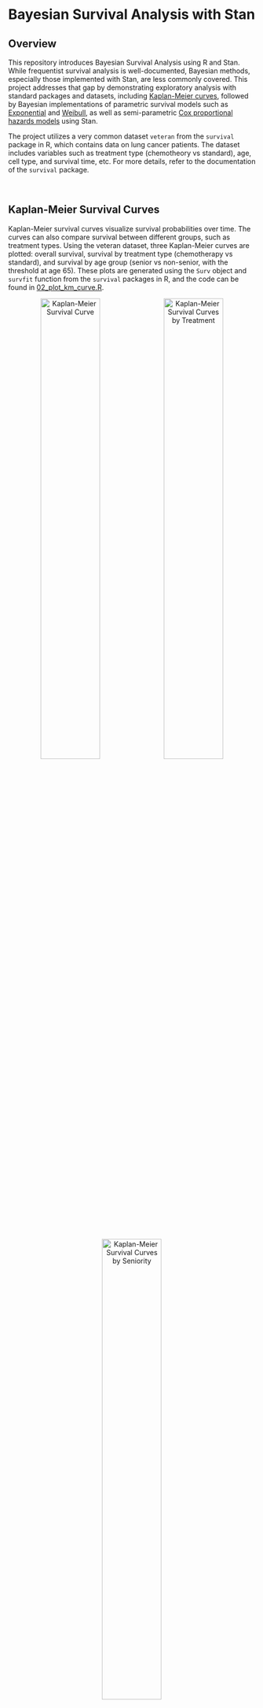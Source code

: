# Bayesian Survival Analysis with Stan

## Overview
This repository introduces Bayesian Survival Analysis using R and Stan. While frequentist survival analysis is well-documented, Bayesian methods, especially those implemented with Stan, are less commonly covered. This project addresses that gap by demonstrating exploratory analysis with standard packages and datasets, including [Kaplan-Meier curves](#kaplan-meier-survival-curves), followed by Bayesian implementations of parametric survival models such as [Exponential](#exponential-model) and [Weibull](#weibull-model), as well as semi-parametric [Cox proportional hazards models](#cox-proportional-hazard-model) using Stan.

The project utilizes a very common dataset `veteran` from the `survival` package in R, which contains data on lung cancer patients. The dataset includes variables such as treatment type (chemotheory vs standard), age, cell type, and survival time, etc. For more details, refer to the documentation of the `survival` package.




<br>

## Kaplan-Meier Survival Curves
Kaplan-Meier survival curves visualize survival probabilities over time. The curves can also compare survival between different groups, such as treatment types. Using the veteran dataset, three Kaplan-Meier curves are plotted: overall survival, survival by treatment type (chemotherapy vs standard), and survival by age group (senior vs non-senior, with the threshold at age 65). These plots are generated using the `Surv` object and `survfit` function from the `survival` packages in R, and the code can be found in [02_plot_km_curve.R](code/02_plot_km_curve.R).

<p align="center">
    <img src="./figures/km_curve_all.png" alt="Kaplan-Meier Survival Curve" width="49%">
    <img src="./figures/km_curve_treatment.png" alt="Kaplan-Meier Survival Curves by Treatment" width="49%">
    <img src="./figures/km_curve_seniority.png" alt="Kaplan-Meier Survival Curves by Seniority" width="49%">
</p>




<br>

## Exponential Model

### The Model
Exponential survival models are the most basic parametric survival models that assume a constant hazard rate over time. The survival function and the hazard function are defined, respectively, as $S(t) = exp(-\lambda t)$ and $h(t) = \lambda$, where $\lambda$ is the rate parameter.

In [e01_fit_exponential.stan](code/e01_fit_exponential.stan), the observed survival time is modeled using an exponential distribution,

$$t_{obs} \sim Exponential(\lambda),$$

with prior

$$ \lambda \sim LogNormal(0, 1). $$

<br>

The Stan user guide provides tips on how to code the likelihood function for an exponential model. However, it uses a common censoring time for all cencored individuals, which is usually not the case. A modified version is followed and can be found in my Stan code [e01_fit_exponential.stan](code/e01_fit_exponential.stan).

Instead of a single cencoring time, $t_{cen}$, we need different cencoring times for different individuals, denoted as $t_{cen, \space j}$, $j = 1, 2, ..., N_{cen}$. For the observed event times, we keep the same notation, $t_{obs, \space i}$, $i = 1, 2, ..., N_{obs}$. The likelihood is then specified as 

$$ \space p(\space t_{obs}, t_{cen}, N_{obs}, N_{cen} \mid \lambda) = \prod_{i=1}^{N_{obs}} exp(t_{obs, \space i} \mid \lambda) \space \prod_{j=1}^{N_{cen}} (1 - F_{T}(t_{cen, \space j} \mid \lambda)) ,$$

where $F_{T}(t_{cen} \mid \lambda)$ is the cumulative distribution function (CDF) of the exponential distribution evaluated at the censored times.

Taking logarithm of the likelihood, we have:

$$ \space log \space p(\space t_{obs, \space i}, t_{cen, \space j}, N_{obs}, N_{cen} \mid \lambda) = \sum_{i=1}^{N_{obs}} log \space [\space exp(t_{obs, \space i} \mid \lambda) \space] + \sum_{j=1}^{N_{cen}} log \space [ \space 1 - F_{T}(t_{cen, \space j} \mid \lambda) \space]. $$

which belongs to the model block in the Stan script.



<br>

### The Estimates
The model produces a posterior sample for the $\lambda$ parameter, with a mean $0.008$ and a $95\%$ credible interval between $0.007$ and $0.009$.

<p align="center">
    <img src="./figures/estimate_table_exponential.png" alt="Estimate Table Exponential" width="45%">
</p>

<p align="center">
    <img src="./figures/estimate_barplot_exponential.png" alt="Estimate Barplot Exponential" width="45%">
</p>

Using this sample of the $\lambda$ parameter, we can also plot the posterior distribution of event time and a posterior survival curve:

<p align="center">
    <img src="./figures/posterior_event_time_exponential.png" alt="Posterior Event Time Exponential" width="49%">
    <img src="./figures/posterior_survival_exponential.png" alt="Posterior Survival Curve Exponential" width="49%">
</p>



<br>

### Exponential Model with Covariates
From the [Kaplan-Meier Survival Curves](#kaplan-meier-survival-curves) section, we can tell that senior and non-senior patients have distinct survival probabilities. Here we estimate the respective survival curve for each of the age group by linking the covariate *senior* (see the beginning part of the R code [02_plot_km_curve.R](02_plot_km_curve.R)) to the rate parameter:

$$ \lambda = exp( \mu  + X \cdot \beta ),$$

where $\mu$ and $\beta$ have priors

$$\mu \sim Normal(0, \space 2),$$
$$\beta \sim Normal(0, \space 2).$$

<br>
This applies to both the observed and cencored covariate. Thus,

$$t_{obs} \sim Exponential(\space exp( \mu  + X_{obs} \cdot \beta ) \space),$$

and the cumulative distribution function in the likelihood

$$F_{T} = (\space t_{cen} \mid exp( \mu  + X_{cen} \cdot \beta ) \space).$$

This part of modeling is implemented in [e05_fit_exponential_covariates.stan](./code/e05_fit_exponential_covariates.stan).

<br>

### The Estimates of Age Effect
The estimates of the parameter $\mu$ and $\beta$ are shown in the below table and bar plot.

<p align="center">
    <img src="./figures/estimate_table_exponential_covariates.png" alt="Estimate Table Exponential" width="45%">
</p>

<p align="center">
    <img src="./figures/estimate_barplot_exponential_covariates.png" alt="Estimate Table Exponential" width="45%">
</p>

From these estimates, we can obtain the posterior distributions of event time and posterior survival curves for both the non-senior and senior age group accordingly:

<p align="center">
    <img src="./figures/posterior_event_time_exponential_by_seniority.png" alt="Estimate Table Exponential" width="49%">
    <img src="./figures/posterior_survival_exponential_by_seniority.png" alt="Estimate Table Exponential" width="49%">
</p>




<br>

## Weibull Model

### The Model
The Weibull model is in fact a more general form of the exponential model. It has a hazard function $h(t) = \lambda \alpha t^{\alpha - 1}$ and a survival function $S(t) = exp(-\lambda t^{\alpha})$, in which the shape parameter $\alpha$ can take any positive value, capturing a varying hazard (increasing, decreasing, or being constant) over time. When $\alpha = 1$, the hazard and survival functions reduce to their exponential counterpart introduced in the [Exponential Model](#exponential-model) section.

Due to this flexibility, in our `veteran` case, the Weibull model fits the data better than the basic exponential model as you will see. The survival time is modeled as

$$t_{obs} \sim Weibull(\alpha, \sigma),$$

in which the Weibull distribution takes the form

$$ \frac{\alpha}{\sigma} (\frac{t}{\sigma})^{\alpha - 1} exp [-(\frac{t}{\sigma})^{\alpha}]. $$

Note this looks somewhat different from the product of the hazard and survival functions laid out before, but it is just the same thing in disguise. We follow this later form because it is what is actually implemented in both R and Stan functions, making us easier to make sense of the choice of the parameters.

Again, the likelihood part needs some cares as we have different cencoring times for different individuals. By the same notations in [Exponential Model](#the-model), the likelihood function is

$$ \space p(\space t_{obs}, t_{cen}, N_{obs}, N_{cen} \mid \alpha, \sigma) = \prod_{i=1}^{N_{obs}} exp(t_{obs, \space i} \mid \alpha, \sigma) \space \prod_{j=1}^{N_{cen}} (1 - F_{T}(t_{cen, \space j} \mid \alpha, \sigma)) ,$$

with the logarithm

$$ \space log \space p(\space t_{obs, \space i}, t_{cen, \space j}, N_{obs}, N_{cen} \mid \alpha, \sigma) = \sum_{i=1}^{N_{obs}} log \space [\space exp(t_{obs, \space i} \mid \alpha, \sigma) \space] + \sum_{j=1}^{N_{cen}} log \space [ \space 1 - F_{T}(t_{cen, \space j} \mid \alpha, \sigma) \space]. $$

This looks scary but it is rather straightforward when calling written functions in R and Stan, as in [w02_fit_weibull.stan](code/w02_fit_weibull.stan) and [w03_analyze_weibull.R](code/w03_analyze_weibull.R).



<br>

### The Estimates
Using priors $\alpha \sim LogNormal(0, 1)$ and $\sigma \sim LogNormal(0, 10)$, the Weibull model produces the estimates

<p align="center">
    <img src="./figures/estimate_table_weibull.png" alt="Estimate Table Weibull" width="45%">
</p>

<p align="center">
    <img src="./figures/estimate_barplot_weibull.png" alt="Estimate Table Weibull" width="45%">
</p>

<br>

The posterior distribution of event time and the posterior survival curve can then be graphed according to the above samples of $\alpha$ and $\sigma$

<p align="center">
    <img src="./figures/posterior_event_time_weibull.png" alt="Posterior Event Time Weibull" width="49%">
    <img src="./figures/posterior_survival_weibull.png" alt="Posterior Survival Curve Weibull" width="49%">
</p>

With the flexibility brought by the $\alpha$ parameter, the posterior survival curve by Weibull model fits the observed survival curve better than by the [exponential model](#the-estimates).



<br>

### Weibull Model with Covariates
As in the [Exponential Model with Covariates](#exponential-model-with-covariates) section, we can estimate a survival curve for each of the age group similarly. This can be done by linking the covariate to the scale parameter $\sigma$ (and actually the shape parameter $\alpha$ as well) in the Weibull distribution function:

$$
\sigma = exp( - \frac{\mu  + X \cdot \beta}{\alpha} ),$$

where $\mu$ and $\beta$ have priors

$$\mu \sim Normal(-4, \space 2),$$
$$\beta \sim Normal(0, \space 2).$$

Again, this applies to both the observed and cencored covariate, hence

$$t_{obs} \sim Weibull(\alpha, \space exp( \mu  + X_{obs} \cdot \beta ) \space)$$

and

$$F_{T} = (\space t_{cen} \mid \alpha, \space exp( \mu  + X_{cen} \cdot \beta ) \space),$$

where $F_{T}$ stands for the cumulative distribution function. See script [w05_fit_weibull_covariates.stan](./code/w05_fit_weibull_covariates.stan) for the implementation.




<br>

### The Estimated Age Effect

The estimates of the parameter $\alpha$, $\mu$, and $\beta$ are shown below

<p align="center">
    <img src="./figures/estimate_table_weibull_covariates.png" alt="Estimate Table Weibull" width="45%">
</p>

<p align="center">
    <img src="./figures/estimate_barplot_weibull_covariates.png" alt="Estimate Table Weibull" width="45%">
</p>

<br>

, and the corresponding posterior event time distributions and survival curves for both group can be plotted:

<p align="center">
    <img src="./figures/posterior_event_time_weibull_by_seniority.png" alt="Posterior Event Time Weibull" width="49%">
    <img src="./figures/posterior_survival_weibull_by_seniority.png" alt="Posterior Survival Curve Weibull" width="49%">
</p>

Looking at the survival curves for both the senior and non-senior group, the Weibull model again does a better job than the exponential model in capturing the survival across the whole time span.




<br>

## Cox Proportional Hazard Model

### The Model with Covariates
The Cox proportional hazards model is a widely used semi-parametric approach in survival analysis. Unlike parametric models such as the exponential and Weibull, its popularity stems from not requiring any specific assumption about the baseline hazard function, making it more flexible and broadly applicable in practice.

The hazard function for an individual with covariates $X$ is modeled as $h(t \mid X, \space \beta) = h_{0}(t) \space exp(X \cdot \beta)$, where $h_{0}(t)$ is the baseline hazard function and $\beta$ is the vector of coefficients for the covariates $X$. The hazard ratio between any two individuals is assumed to be constant over time, hence the term "proportional hazards".

For estimation, the Cox model uses the partial likelihood, which depends on the order of observed event times rather than their exact values. Censored times contribute to the risk set (the denominator of the partial likelihood) but not directly to the likelihood (the numerator). Suppose all event times (observed and censored) are sorted in ascending order, $t_{1} < t_{2} < \ldots < t_{N}$, where $N$ is the total number of individuals from either the observed set $S_{obs}$ or the censored set $S_{cen}$.

The partial likelihood is formally expressed as

$$
p(\space \text{each} \space j \space \text{fails at} \space t_{j} \mid X, \space \beta) = \prod_{j \in S_{obs}} \frac{\exp(X_{j} \cdot \beta)}{\sum_{i = j}^N \exp(X_{i} \cdot \beta)},
$$

where $j \in S_{obs}$ indexes individuals who experienced the event (not censored) at time $t_{j}$, and $X_{j}$ is the covariate vector for individual $j$. The denominator is the sum of hazards for all individuals who are still in the risk set (observed or censored) at time $t_{j}$.

As a numerical example, consider 5 individuals with event times $t_{i} = [t_{1}, t_{2}^{+}, t_{3}, t_{4}, t_{5}^{+}]$, where individuals 1, 3, and 4 are observed (not censored), and individuals 2 and 5 are censored. The partial likelihood would be calculated as follows:

$$
p(\space \text{each} \space j \space \text{fails at} \space t_{j} \mid X, \space \beta) = \frac{\exp(X_{1} \cdot \beta)}{\sum_{i = 1}^5 \exp(X_{i} \cdot \beta)} \times \frac{\exp(X_{3} \cdot \beta)}{\sum_{i = 3}^5 \exp(X_{i} \cdot \beta)} \times \frac{\exp(X_{4} \cdot \beta)}{\sum_{i = 4}^5 \exp(X_{i} \cdot \beta)}.
$$

<br>

For the sake of programming, we take the logarithm of the partial likelihood to simplify calculations. So the log-partial likelihood reads

$$
log \space p(\space \text{each} \space j \space \text{fails at} \space t_{j} \mid X, \space \beta) = \sum_{j \in S_{obs}} \left[ X_{j} \cdot \beta - log \left( \sum_{i = j}^N exp(X_{i} \cdot \beta) \right) \right].
$$

<br>

We search for the $\beta$ coefficients that maximize this partial likelihood and obtain their estimates. This is implemented in [c02_fit_cox_covariates.stan](code/c02_fit_cox_covariates.stan).



<br>

### The Estimates
Using priors $\beta_{k} \sim Normal(0, 2)$, the Cox model produces the estimates as follows:
<p align="center">
    <img src="./figures/estimate_table_cox_covariates.png" alt="Estimate Table Cox" width="45%">
</p>
<p align="center">
    <img src="./figures/estimate_barplot_cox_covariates.png" alt="Estimate Table Cox" width="45%">
</p>

The close to zero standard errors of the means indicate the estimates are quite precise given the length and number of the Monte Carlo chains. Also, one can see the trace plots by the `stan_trace` function in the R package `rstan`, which show good mixing and convergence of the chains (see [c03_analyze_cox_covariates.R](code/c03_analyze_cox_covariates.R)).

Conventionally, we report the exponentiated coefficients, $exp(\beta)$, which represent the hazard ratios associated with a one-unit increase in the corresponding covariate. These hazard ratios provide insights into the relative risk of the event occurring, allowing for easier interpretation of the model results.

<p align="center">
    <img src="./figures/estimate_table_cox_hazard_ratios.png" alt="Estimate Table Cox Hazard Ratios" width="45%">
</p>
<p align="center">
    <img src="./figures/estimate_barplot_cox_hazard_ratios.png" alt="Estimate Barplot Cox Hazard Ratios" width="45%">
</p>

A hazard ratio greater than 1 indicates an increased risk of the event occurring with an increase in the covariate, while a hazard ratio less than 1 indicates a decreased risk. So from the results, for instance, the hazard ratio for the `age` covariate is approximately 1.01, indicating that each additional year of age is associated with a 1% increase in the hazard of death.